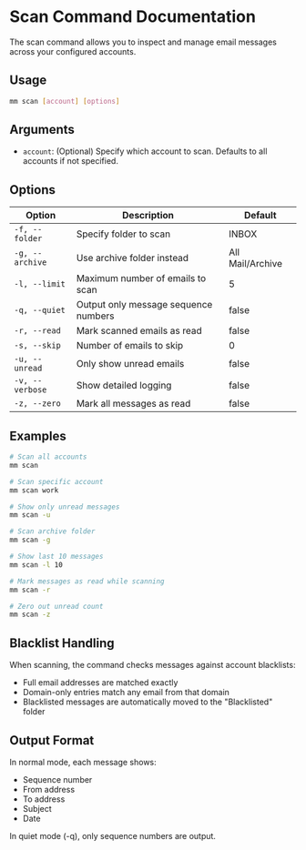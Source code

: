 # Scan Command Documentation

The scan command allows you to inspect and manage email messages across your configured accounts.

## Usage

```bash
mm scan [account] [options]
```

## Arguments

- `account`: (Optional) Specify which account to scan. Defaults to all accounts if not specified.

## Options

| Option | Description | Default |
|--------|-------------|---------|
| `-f, --folder` | Specify folder to scan | INBOX |
| `-g, --archive` | Use archive folder instead | All Mail/Archive |
| `-l, --limit` | Maximum number of emails to scan | 5 |
| `-q, --quiet` | Output only message sequence numbers | false |
| `-r, --read` | Mark scanned emails as read | false |
| `-s, --skip` | Number of emails to skip | 0 |
| `-u, --unread` | Only show unread emails | false |
| `-v, --verbose` | Show detailed logging | false |
| `-z, --zero` | Mark all messages as read | false |

## Examples

```bash
# Scan all accounts
mm scan

# Scan specific account
mm scan work

# Show only unread messages
mm scan -u

# Scan archive folder
mm scan -g

# Show last 10 messages
mm scan -l 10

# Mark messages as read while scanning
mm scan -r

# Zero out unread count
mm scan -z
```

## Blacklist Handling

When scanning, the command checks messages against account blacklists:
- Full email addresses are matched exactly
- Domain-only entries match any email from that domain
- Blacklisted messages are automatically moved to the "Blacklisted" folder

## Output Format

In normal mode, each message shows:
- Sequence number
- From address
- To address
- Subject
- Date

In quiet mode (-q), only sequence numbers are output.
